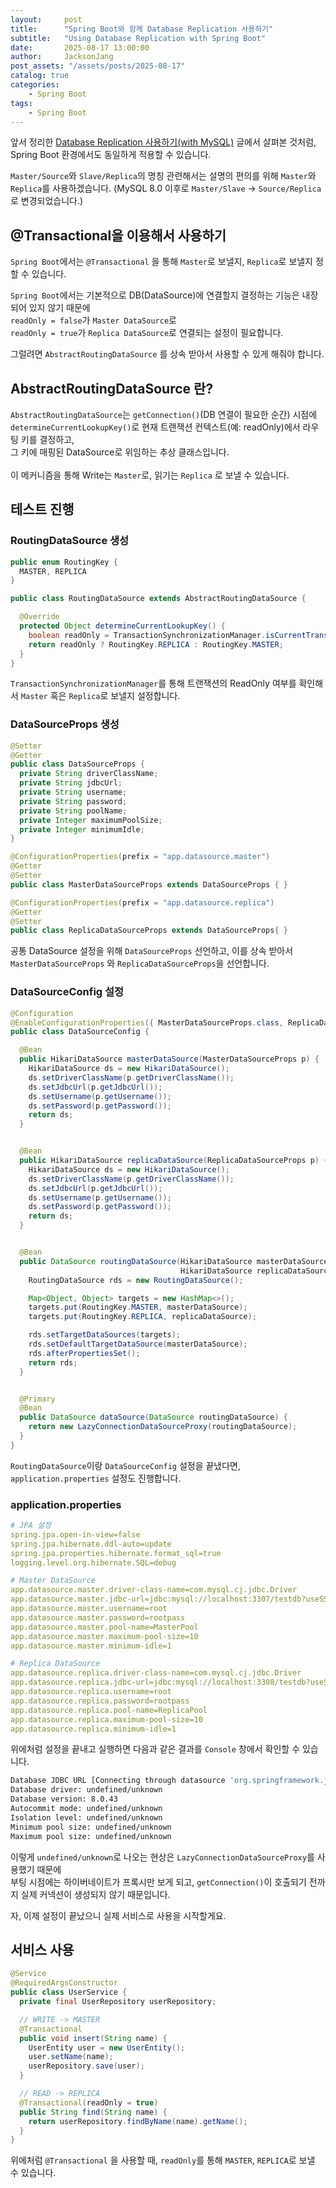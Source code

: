 ```yaml
---
layout:     post
title:      "Spring Boot와 함께 Database Replication 사용하기"
subtitle:   "Using Database Replication with Spring Boot"
date:       2025-08-17 13:00:00
author:     JacksonJang
post_assets: "/assets/posts/2025-08-17"
catalog: true
categories:
    - Spring Boot
tags:
    - Spring Boot
---
```


앞서 정리한 [Database Replication 사용하기(with MySQL)](/posts/database-replication/) 글에서 살펴본 것처럼,
<br />
Spring Boot 환경에서도 동일하게 적용할 수 있습니다.

`Master/Source`와 `Slave/Replica`의 명칭 관련해서는 설명의 편의를 위해 `Master`와 `Replica`를 사용하겠습니다.
(MySQL 8.0 이후로 `Master/Slave` -> `Source/Replica` 로 변경되었습니다.)


## @Transactional을 이용해서 사용하기
`Spring Boot`에서는 `@Transactional` 을 통해 `Master`로 보낼지, `Replica`로 보낼지 정할 수 있습니다.

`Spring Boot`에서는 기본적으로 DB(DataSource)에 연결할지 결정하는 기능은 내장되어 있지 않기 때문에 <br />
`readOnly = false`가 `Master DataSource`로 <br />
`readOnly = true`가 `Replica DataSource`로 연결되는 설정이 필요합니다.

그럴려면 `AbstractRoutingDataSource` 를 상속 받아서 사용할 수 있게 해줘야 합니다.

## AbstractRoutingDataSource 란?
`AbstractRoutingDataSource`는 `getConnection()`(DB 연결이 필요한 순간) 시점에 <br />
`determineCurrentLookupKey()`로 현재 트랜잭션 컨텍스트(예: readOnly)에서 라우팅 키를 결정하고, <br />
그 키에 매핑된 DataSource로 위임하는 추상 클래스입니다.<br /><br />
이 메커니즘을 통해 Write는 `Master`로, 읽기는 `Replica` 로 보낼 수 있습니다.


## 테스트 진행
### RoutingDataSource 생성
```java
public enum RoutingKey {
  MASTER, REPLICA
}

public class RoutingDataSource extends AbstractRoutingDataSource {

  @Override
  protected Object determineCurrentLookupKey() {
    boolean readOnly = TransactionSynchronizationManager.isCurrentTransactionReadOnly();
    return readOnly ? RoutingKey.REPLICA : RoutingKey.MASTER;
  }
}
```
`TransactionSynchronizationManager`를 통해 트랜잭션의 ReadOnly 여부를 확인해서 `Master` 혹은 `Replica`로 보낼지 설정합니다.


### DataSourceProps 생성
```java
@Setter
@Getter
public class DataSourceProps {
  private String driverClassName;
  private String jdbcUrl;
  private String username;
  private String password;
  private String poolName;
  private Integer maximumPoolSize;
  private Integer minimumIdle;
}

@ConfigurationProperties(prefix = "app.datasource.master")
@Getter
@Setter
public class MasterDataSourceProps extends DataSourceProps { }

@ConfigurationProperties(prefix = "app.datasource.replica")
@Getter
@Setter
public class ReplicaDataSourceProps extends DataSourceProps{ }
```
공통 DataSource 설정을 위해 `DataSourceProps` 선언하고, 이를 상속 받아서 <br />
`MasterDataSourceProps` 와 `ReplicaDataSourceProps`을 선언합니다.


### DataSourceConfig 설정
```java
@Configuration
@EnableConfigurationProperties({ MasterDataSourceProps.class, ReplicaDataSourceProps.class })
public class DataSourceConfig {

  @Bean
  public HikariDataSource masterDataSource(MasterDataSourceProps p) {
    HikariDataSource ds = new HikariDataSource();
    ds.setDriverClassName(p.getDriverClassName());
    ds.setJdbcUrl(p.getJdbcUrl());
    ds.setUsername(p.getUsername());
    ds.setPassword(p.getPassword());
    return ds;
  }


  @Bean
  public HikariDataSource replicaDataSource(ReplicaDataSourceProps p) {
    HikariDataSource ds = new HikariDataSource();
    ds.setDriverClassName(p.getDriverClassName());
    ds.setJdbcUrl(p.getJdbcUrl());
    ds.setUsername(p.getUsername());
    ds.setPassword(p.getPassword());
    return ds;
  }


  @Bean
  public DataSource routingDataSource(HikariDataSource masterDataSource,
                                      HikariDataSource replicaDataSource) {
    RoutingDataSource rds = new RoutingDataSource();

    Map<Object, Object> targets = new HashMap<>();
    targets.put(RoutingKey.MASTER, masterDataSource);
    targets.put(RoutingKey.REPLICA, replicaDataSource);

    rds.setTargetDataSources(targets);
    rds.setDefaultTargetDataSource(masterDataSource);
    rds.afterPropertiesSet();
    return rds;
  }


  @Primary
  @Bean
  public DataSource dataSource(DataSource routingDataSource) {
    return new LazyConnectionDataSourceProxy(routingDataSource);
  }
}
```
`RoutingDataSource`이랑 `DataSourceConfig` 설정을 끝냈다면, <br />
`application.properties` 설정도 진행합니다.


### application.properties
```yaml
# JPA 설정
spring.jpa.open-in-view=false
spring.jpa.hibernate.ddl-auto=update
spring.jpa.properties.hibernate.format_sql=true
logging.level.org.hibernate.SQL=debug

# Master DataSource
app.datasource.master.driver-class-name=com.mysql.cj.jdbc.Driver
app.datasource.master.jdbc-url=jdbc:mysql://localhost:3307/testdb?useSSL=false&characterEncoding=utf8&serverTimezone=Asia/Seoul
app.datasource.master.username=root
app.datasource.master.password=rootpass
app.datasource.master.pool-name=MasterPool
app.datasource.master.maximum-pool-size=10
app.datasource.master.minimum-idle=1

# Replica DataSource
app.datasource.replica.driver-class-name=com.mysql.cj.jdbc.Driver
app.datasource.replica.jdbc-url=jdbc:mysql://localhost:3308/testdb?useSSL=false&characterEncoding=utf8&serverTimezone=Asia/Seoul
app.datasource.replica.username=root
app.datasource.replica.password=rootpass
app.datasource.replica.pool-name=ReplicaPool
app.datasource.replica.maximum-pool-size=10
app.datasource.replica.minimum-idle=1
```

위에처럼 설정을 끝내고 실행하면 다음과 같은 결과를 `Console` 창에서 확인할 수 있습니다.
```sh
Database JDBC URL [Connecting through datasource 'org.springframework.jdbc.datasource.LazyConnectionDataSourceProxy@13803a94']
Database driver: undefined/unknown
Database version: 8.0.43
Autocommit mode: undefined/unknown
Isolation level: undefined/unknown
Minimum pool size: undefined/unknown
Maximum pool size: undefined/unknown
```
이렇게 `undefined/unknown`로 나오는 현상은 `LazyConnectionDataSourceProxy`를 사용했기 때문에 <br />
부팅 시점에는 하이버네이트가 프록시만 보게 되고, `getConnection()`이 호출되기 전까지 실제 커넥션이 생성되지 않기 때문입니다.

자, 이제 설정이 끝났으니 실제 서비스로 사용을 시작할게요.

## 서비스 사용
```java
@Service
@RequiredArgsConstructor
public class UserService {
  private final UserRepository userRepository;

  // WRITE -> MASTER
  @Transactional
  public void insert(String name) {
    UserEntity user = new UserEntity();
    user.setName(name);
    userRepository.save(user);
  }

  // READ -> REPLICA
  @Transactional(readOnly = true)
  public String find(String name) {
    return userRepository.findByName(name).getName();
  }
}
```
위에처럼 `@Transactional` 을 사용할 때, `readOnly`를 통해 `MASTER`, `REPLICA`로 보낼 수 있습니다.